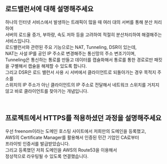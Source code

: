 ## 로드밸런서에 대해 설명해주세요

하나의 인터넷 서비스에서 발생하는 트래픽이 많을 때 여러 대의 서버를 통해 분산 처리하여  
서버의 로드율 증가, 부하량, 속도 저하 등을 고려하여 적절히 분산처리하여 해결해주는 서비스입니다.  
로드밸런서와 관련된 주요 기능으로는 NAT, Tunneling, DSR이 있는데,  
NAT는 사설 IP를 공인 IP 주소로 변경해주는 통신망의 주소 변조기이며,  
Tunneling은 통신하는 통로를 만들고 데이터를 캡슐화해서 통로를 통한 경로로만 패킷을 구별해서 캡슐을 해제할 수 있도록 합니다.  
그리고 DSR은 로드 밸런서 사용 시 서버에서 클라이언트로 되돌아가는 경우 목적지 주소를  
스위치의 IP 주소가 아닌 클라이언트의 IP 주소로 전달해서 네트워크 스위치를 거치지 않고 바로 클라이언트를 찾아가는 개념입니다.

<br>

## 프로젝트에서 HTTPS를 적용하셨던 과정을 설명해주세요

우선 freenom이라는 도메인 호스팅 사이트에서 저희만의 도메인을 등록했고,  
AWS의 Certificate Manager를 활용해서 인증된 민간 기업인 CA로부터  
프라이빗 인증서를 발급받았습니다.  
그리고 등록했던 저희 도메인을 AWS의 Route53을 이용해서  
정상적으로 라우팅될 수 있도록 연결했습니다.
